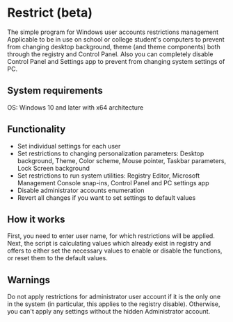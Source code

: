 # Restrict (beta)

The simple program for Windows user accounts restrictions management
Applicable to be in use on school or college student's computers to prevent from changing desktop background, theme (and theme components) both through the registry and Control Panel. Also you can completely disable Control Panel and Settings app to prevent from changing system settings of PC.

## System requirements

OS: Windows 10 and later with x64 architecture

## Functionality

- Set individual settings for each user
- Set restrictions to changing personalization parameters: Desktop background, Theme, Color scheme, Mouse pointer, Taskbar parameters, Lock Screen background
- Set restrictions to run system utilities: Registry Editor, Microsoft Management Console snap-ins, Control Panel and PC settings app
- Disable administrator accounts enumeration
- Revert all changes if you want to set settings to default values

## How it works

First, you need to enter user name, for which restrictions will be applied. Next, the script is calculating values which already exist in registry and offers to either set the necessary values to enable or disable the functions, or reset them to the default values.

## Warnings

Do not apply restrictions for administrator user account if it is the only one in the system (in particular, this applies to the registry disable). Otherwise, you can't apply any settings without the hidden Administrator account.
